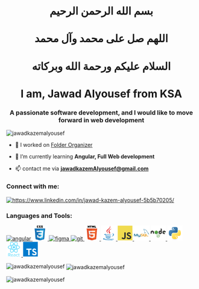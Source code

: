 <h1 align="center">بسم الله الرحمن الرحيم</h1>
<h1 align="center">اللهم صل على محمد وآل محمد</h1>
<h1 align="center">السلام عليكم ورحمة الله وبركاته</h1>
<h1 align=center> I am, Jawad Alyousef from KSA</h1>
<h3 align="center">A passionate software development, and I would like to move forward in web development</h3>

<p align="left"> <img src="https://komarev.com/ghpvc/?username=jawadkazemalyousef&label=Profile%20views&color=0e75b6&style=flat" alt="jawadkazemalyousef" /> </p>

- 🔭 I worked on [Folder Organizer](https://github.com/JawadKazemAlyousef/OrganizeFolder)

- 🌱 I’m currently learning **Angular, Full Web development**

- 📫 contact me via **jawadkazemAlyousef@gmail.com**

<h3 align="left">Connect with me:</h3>
<p align="left">
<a href="https://www.linkedin.com/in/jawad-kazem-alyousef-5b5b70205/" target="blank"><img align="center" src="https://raw.githubusercontent.com/rahuldkjain/github-profile-readme-generator/master/src/images/icons/Social/linked-in-alt.svg" alt="https://www.linkedin.com/in/jawad-kazem-alyousef-5b5b70205/" height="30" width="40" /></a>
</p>

<h3 align="left">Languages and Tools:</h3>
<p align="left"> <a href="https://angular.io" target="_blank" rel="noreferrer"> <img src="https://angular.io/assets/images/logos/angular/angular.svg" alt="angular" width="40" height="40"/> </a> <a href="https://www.w3schools.com/css/" target="_blank" rel="noreferrer"> <img src="https://raw.githubusercontent.com/devicons/devicon/master/icons/css3/css3-original-wordmark.svg" alt="css3" width="40" height="40"/> </a> <a href="https://www.figma.com/" target="_blank" rel="noreferrer"> <img src="https://www.vectorlogo.zone/logos/figma/figma-icon.svg" alt="figma" width="40" height="40"/> </a> <a href="https://git-scm.com/" target="_blank" rel="noreferrer"> <img src="https://www.vectorlogo.zone/logos/git-scm/git-scm-icon.svg" alt="git" width="40" height="40"/> </a> <a href="https://www.w3.org/html/" target="_blank" rel="noreferrer"> <img src="https://raw.githubusercontent.com/devicons/devicon/master/icons/html5/html5-original-wordmark.svg" alt="html5" width="40" height="40"/> </a> <a href="https://www.java.com" target="_blank" rel="noreferrer"> <img src="https://raw.githubusercontent.com/devicons/devicon/master/icons/java/java-original.svg" alt="java" width="40" height="40"/> </a> <a href="https://developer.mozilla.org/en-US/docs/Web/JavaScript" target="_blank" rel="noreferrer"> <img src="https://raw.githubusercontent.com/devicons/devicon/master/icons/javascript/javascript-original.svg" alt="javascript" width="40" height="40"/> </a> <a href="https://www.mysql.com/" target="_blank" rel="noreferrer"> <img src="https://raw.githubusercontent.com/devicons/devicon/master/icons/mysql/mysql-original-wordmark.svg" alt="mysql" width="40" height="40"/> </a> <a href="https://nodejs.org" target="_blank" rel="noreferrer"> <img src="https://raw.githubusercontent.com/devicons/devicon/master/icons/nodejs/nodejs-original-wordmark.svg" alt="nodejs" width="40" height="40"/> </a> <a href="https://www.python.org" target="_blank" rel="noreferrer"> <img src="https://raw.githubusercontent.com/devicons/devicon/master/icons/python/python-original.svg" alt="python" width="40" height="40"/> </a> <a href="https://reactjs.org/" target="_blank" rel="noreferrer"> <img src="https://raw.githubusercontent.com/devicons/devicon/master/icons/react/react-original-wordmark.svg" alt="react" width="40" height="40"/> </a> <a href="https://www.typescriptlang.org/" target="_blank" rel="noreferrer"> <img src="https://raw.githubusercontent.com/devicons/devicon/master/icons/typescript/typescript-original.svg" alt="typescript" width="40" height="40"/> </a> </p>

<p><img align="left" src="https://github-readme-stats.vercel.app/api/top-langs?username=jawadkazemalyousef&show_icons=true&locale=en&layout=compact" alt="jawadkazemalyousef" /></p>

<p>&nbsp;<img align="center" src="https://github-readme-stats.vercel.app/api?username=jawadkazemalyousef&show_icons=true&locale=en" alt="jawadkazemalyousef" /></p>

<p><img align="center" src="https://github-readme-streak-stats.herokuapp.com/?user=jawadkazemalyousef&" alt="jawadkazemalyousef" /></p>
